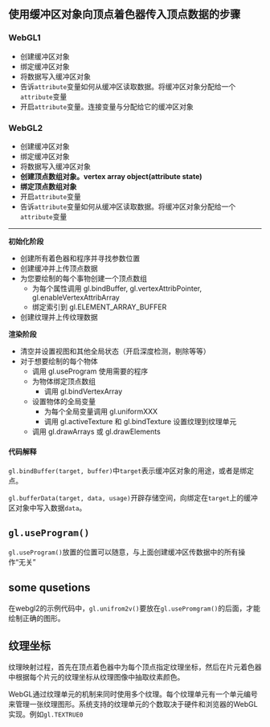 ## 使用缓冲区对象向顶点着色器传入顶点数据的步骤

### WebGL1

- 创建缓冲区对象
- 绑定缓冲区对象
- 将数据写入缓冲区对象
- 告诉`attribute`变量如何从缓冲区读取数据。将缓冲区对象分配给一个`attribute`变量
- 开启`attribute`变量。连接变量与分配给它的缓冲区对象

### WebGL2

- 创建缓冲区对象
- 绑定缓冲区对象
- 将数据写入缓冲区对象
- **创建顶点数组对象。vertex array object(attribute state)**
- **绑定顶点数组对象**
- 开启`attribute`变量
- 告诉`attribute`变量如何从缓冲区读取数据。将缓冲区对象分配给一个`attribute`变量

---

**初始化阶段**

- 创建所有着色器和程序并寻找参数位置
- 创建缓冲并上传顶点数据
- 为您要绘制的每个事物创建一个顶点数组
  - 为每个属性调用 gl.bindBuffer, gl.vertexAttribPointer, gl.enableVertexAttribArray
  - 绑定索引到 gl.ELEMENT_ARRAY_BUFFER
- 创建纹理并上传纹理数据

**渲染阶段**

- 清空并设置视图和其他全局状态（开启深度检测，剔除等等）
- 对于想要绘制的每个物体
  - 调用 gl.useProgram 使用需要的程序
  - 为物体绑定顶点数组
    - 调用 gl.bindVertexArray
  - 设置物体的全局变量
    - 为每个全局变量调用 gl.uniformXXX
    - 调用 gl.activeTexture 和 gl.bindTexture 设置纹理到纹理单元
  - 调用 gl.drawArrays 或 gl.drawElements

#### 代码解释

`gl.bindBuffer(target, buffer)`中`target`表示缓冲区对象的用途，或者是绑定点。

`gl.bufferData(target, data, usage)`开辟存储空间，向绑定在`target`上的缓冲区对象中写入数据`data`。

## `gl.useProgram()`

`gl.useProgram()`放置的位置可以随意，与上面创建缓冲区传数据中的所有操作“无关”

## some qusetions

在webgl2的示例代码中，`gl.unifrom2v()`要放在`gl.usePromgram()`的后面，才能绘制正确的图形。

## 纹理坐标

纹理映射过程，首先在顶点着色器中为每个顶点指定纹理坐标，然后在片元着色器中根据每个片元的纹理坐标从纹理图像中抽取纹素颜色。

WebGL通过纹理单元的机制来同时使用多个纹理。每个纹理单元有一个单元编号来管理一张纹理图形。系统支持的纹理单元的个数取决于硬件和浏览器的WebGL实现。例如`gl.TEXTRUE0`